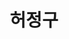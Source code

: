 ---
layout: hubs
key: Q16262220
title: 허정구
name: 허정구
description: 대한민국의 기업가
score: 0.00014150091104817345
degree: 3
---